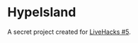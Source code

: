 # HypeIsland

A secret project created for [LiveHacks #5](https://www.stagecast.io/livehacks/home).
